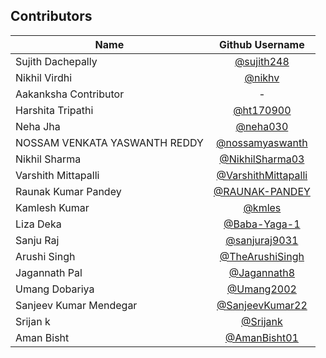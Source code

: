 ## Contributors

| Name                          |                         Github Username                          |
| ----------------------------- | :--------------------------------------------------------------: |
| Sujith Dachepally             |          [@sujith248](https://www.github.com/sujith248)          |
| Nikhil Virdhi                 |              [@nikhv](https://www.github.com/nikhv)              |
| Aakanksha Contributor         |                                -                                 |
| Harshita Tripathi             |           [@ht170900](https://www.github.com/ht170900)           |
| Neha Jha                      |            [@neha030](https://www.github.com/neha030)            |
| NOSSAM VENKATA YASWANTH REDDY |     [@nossamyaswanth](https://www.github.com/nossamyaswanth)     |
| Nikhil Sharma                 |     [@NikhilSharma03](https://www.github.com/NikhilSharma03)     |
| Varshith Mittapalli           | [@VarshithMittapalli](https://www.github.com/VarshithMittapalli) |
| Raunak Kumar Pandey           |      [@RAUNAK-PANDEY](https://www.github.com/RAUNAK-PANDEY)      |
| Kamlesh Kumar                 |              [@kmles](https://www.github.com/kmles)              |
| Liza Deka                     |        [@Baba-Yaga-1](https://www.github.com/Baba-Yaga-1)        |
| Sanju Raj                     |             [@sanjuraj9031](https://www.github.com/)             |
| Arushi Singh                  |     [@TheArushiSingh](https://www.github.com/TheArushiSingh)     |
| Jagannath Pal                 |         [@Jagannath8](https://www.github.com/Jagannath8)         |
| Umang Dobariya                |            [@Umang2002](https://github.com/Umang2002)            |
| Sanjeev Kumar Mendegar        |       [@SanjeevKumar22](https://github.com/SanjeevKumar22)       |
| Srijan k                      |              [@Srijank](https://github.com/Srijank)              |
| Aman Bisht                    |          [@AmanBisht01](https://github.com/AmanBisht01)          |
